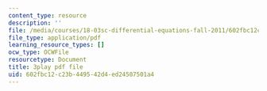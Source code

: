 ```yaml
---
content_type: resource
description: ''
file: /media/courses/18-03sc-differential-equations-fall-2011/602fbc12c23b449542d4ed24507501a4_pUFSXhoazY8.pdf
file_type: application/pdf
learning_resource_types: []
ocw_type: OCWFile
resourcetype: Document
title: 3play pdf file
uid: 602fbc12-c23b-4495-42d4-ed24507501a4
---
```

